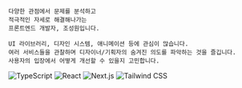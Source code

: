 ```
다양한 관점에서 문제를 분석하고
적극적인 자세로 해결해나가는
프론트엔드 개발자, 조성원입니다.

UI 라이브러리, 디자인 시스템, 애니메이션 등에 관심이 많습니다.
여러 서비스들을 관찰하며 디자이너/기획자의 숨겨진 의도를 파악하는 것을 즐깁니다.
사용자의 입장에서 어떻게 개선할 수 있을지 고민합니다.
```

![TypeScript](https://img.shields.io/badge/TypeScript-3178C6?logo=TypeScript&logoColor=white) ![React](https://img.shields.io/badge/React-61DAFB?logo=React&logoColor=black) ![Next.js](https://img.shields.io/badge/Next.js-000000?logo=Next.js) ![Tailwind CSS](https://img.shields.io/badge/Tailwind_CSS-06B6D4?logo=TailwindCSS&logoColor=white)
